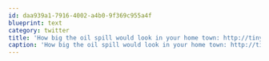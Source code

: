 ```yaml
---
id: daa939a1-7916-4002-a4b0-9f369c955a4f
blueprint: text
category: twitter
title: 'How big the oil spill would look in your home town: http://tinyurl.com/2d8eact'
caption: 'How big the oil spill would look in your home town: http://tinyurl.com/2d8eact'
---
```

